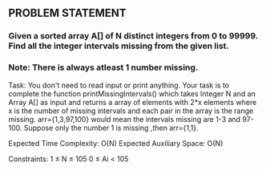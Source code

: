 ## PROBLEM STATEMENT
### Given a sorted array A[] of N distinct integers from 0 to 99999. Find all the integer intervals missing from the given list.
### Note: There is always atleast 1 number missing.


Task:
You don't need to read input or print anything. Your task is to complete the function printMissingIntervals() which takes Integer N and an Array A[] as input and returns a array of elements with 2*x elements where x is the number of missing intervals and each pair in the array is the range missing. arr={1,3,97,100} would mean the intervals missing are 1-3 and 97-100. Suppose only the number 1 is missing ,then arr={1,1}.
 

Expected Time Complexity: O(N)
Expected Auxiliary Space: O(N)
 

Constraints:
1 ≤ N ≤ 105
0 ≤ Ai < 105









